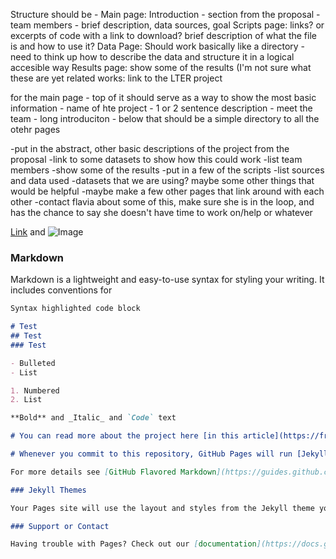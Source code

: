Structure should be - 
Main page: Introduction - section from the proposal - team members - brief description, data sources, goal
Scripts page: links? or excerpts of code with a link to download? brief description of what the file is and how to use it?
Data Page: Should work basically like a directory - need to think up how to describe the data and structure it in a logical accesible way
Results page: show some of the results (I'm not sure what these are yet
related works: link to the LTER project

for the main page - top of it should serve as a way to show the most basic information - name of hte project - 1 or 2 sentence description - meet the team - long introduciton - below that should be a simple directory to all the otehr pages

-put in the abstract, other basic descriptions of the project from the proposal
-link to some datasets to show how this could work
-list team members
-show some of the results
-put in a few of the scripts
-list sources and data used
-datasets that we are using? 
maybe some other things that would be helpful
-maybe make a few other pages that link around with each other
-contact flavia about some of this, make sure she is in the loop, and has the chance to say she doesn't have time to work on/help or whatever

[Link](url) and ![Image](src)

### Markdown

Markdown is a lightweight and easy-to-use syntax for styling your writing. It includes conventions for

```markdown
Syntax highlighted code block

# Test
## Test
### Test

- Bulleted
- List

1. Numbered
2. List

**Bold** and _Italic_ and `Code` text

# You can read more about the project here [in this article](https://franklin.uga.edu/news/stories/2020/uga-led-project-focused-understanding-complexity-droughts).

# Whenever you commit to this repository, GitHub Pages will run [Jekyll](https://jekyllrb.com/) to rebuild the pages in your site, from the content in your Markdown files.

For more details see [GitHub Flavored Markdown](https://guides.github.com/features/mastering-markdown/).

### Jekyll Themes

Your Pages site will use the layout and styles from the Jekyll theme you have selected in your [repository settings](https://github.com/ZachPilgrim/Testsite/settings/pages). The name of this theme is saved in the Jekyll `_config.yml` configuration file.

### Support or Contact

Having trouble with Pages? Check out our [documentation](https://docs.github.com/categories/github-pages-basics/) or [contact support](https://support.github.com/contact) and we’ll help you sort it out.

